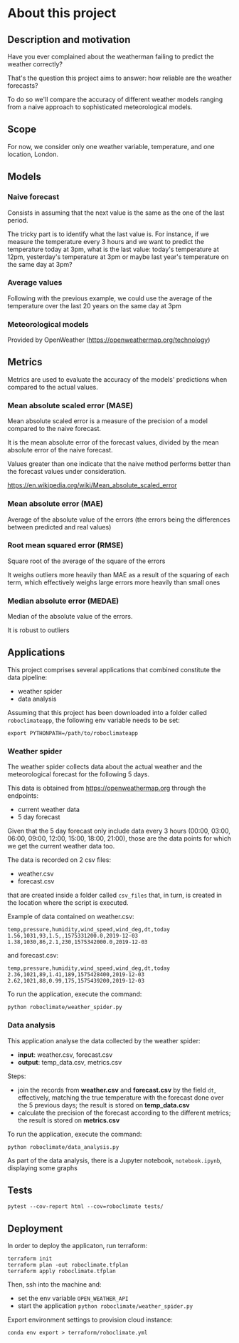 # About this project

## Description and motivation

Have you ever complained about the weatherman failing to predict the weather correctly?

That's the question this project aims to answer: how reliable are the weather forecasts?

To do so we'll compare the accuracy of different weather models ranging from a naive approach to  sophisticated meteorological models.

## Scope

For now, we consider only one weather variable, temperature, and one location, London.


## Models

### Naive forecast

Consists in assuming that the next value is the same as the one of the last period.

The tricky part is to identify what the last value is. For instance, if we measure the temperature
every 3 hours and we want to predict the temperature today at 3pm, what is the last value: today's temperature at 12pm, yesterday's temperature at 3pm or maybe last year's temperature on the same day at 3pm?

### Average values

Following with the previous example, we could use the average of the temperature over the last 20
years on the same day at 3pm

### Meteorological models

Provided by OpenWeather (https://openweathermap.org/technology)


## Metrics

Metrics are used to evaluate the accuracy of the models' predictions when compared to the actual values.


### Mean absolute scaled error (MASE)

Mean absolute scaled error is a measure of the precision of a model compared to the naive forecast.

It is the mean absolute error of the forecast values, divided by the mean absolute error of the naive forecast.

Values greater than one indicate that the naive method performs better than the forecast values under consideration.

https://en.wikipedia.org/wiki/Mean_absolute_scaled_error

### Mean absolute error (MAE)

Average of the absolute value of the errors (the errors being the differences between predicted and real values)

### Root mean squared error (RMSE)

Square root of the average of the square of the errors

It weighs outliers more heavily than MAE as a result of the squaring of each term, which effectively weighs large errors more heavily than small ones

### Median absolute error (MEDAE)

Median of the absolute value of the errors.

It is robust to outliers


## Applications

This project comprises several applications that combined constitute the data pipeline:

- weather spider
- data analysis

Assuming that this project has been downloaded into a folder called `roboclimateapp`, the following
env variable needs to be set:

`export PYTHONPATH=/path/to/roboclimateapp`

### Weather spider

The weather spider collects data about the actual weather and the meteorological forecast for the following 5 days.

This data is obtained from https://openweathermap.org through the endpoints:

- current weather data
- 5 day forecast

Given that the 5 day forecast only include data every 3 hours (00:00, 03:00, 06:00, 09:00, 12:00, 15:00, 18:00, 21:00), those are the data points for which we get the current weather data too.

The data is recorded on 2 csv files:

- weather.csv
- forecast.csv

that are created inside a folder called `csv_files` that, in turn, is created in the location where the script is executed.

Example of data contained on weather.csv:

```
temp,pressure,humidity,wind_speed,wind_deg,dt,today
1.56,1031,93,1.5,,1575331200.0,2019-12-03
1.38,1030,86,2.1,230,1575342000.0,2019-12-03
```

and forecast.csv:

```
temp,pressure,humidity,wind_speed,wind_deg,dt,today
2.36,1021,89,1.41,189,1575428400,2019-12-03
2.62,1021,88,0.99,175,1575439200,2019-12-03
```

To run the application, execute the command:

`python roboclimate/weather_spider.py`

### Data analysis

This application analyse the data collected by the weather spider:

- **input**: weather.csv, forecast.csv
- **output**: temp_data.csv, metrics.csv

Steps:

- join the records from **weather.csv** and **forecast.csv** by the field `dt`, effectively, matching the true temperature with the forecast done over the 5 previous days; the result is stored on **temp_data.csv**
- calculate the precision of the forecast according to the different metrics; the result is stored on **metrics.csv**

To run the application, execute the command:

`python roboclimate/data_analysis.py`


As part of the data analysis, there is a Jupyter notebook, `notebook.ipynb`, displaying some graphs


## Tests

```
pytest --cov-report html --cov=roboclimate tests/
```

## Deployment

In order to deploy the applicaton, run terraform:

```
terraform init
terraform plan -out roboclimate.tfplan
terraform apply roboclimate.tfplan
```

Then, ssh into the machine and:

- set the env variable `OPEN_WEATHER_API`
- start the application `python roboclimate/weather_spider.py`

Export environment settings to provision cloud instance:

```
conda env export > terraform/roboclimate.yml
```